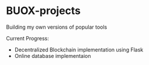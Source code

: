 # BUOX-projects
Building my own versions of popular tools

Current Progress:
- Decentralized Blockchain implementation using Flask
- Online database implementaion

